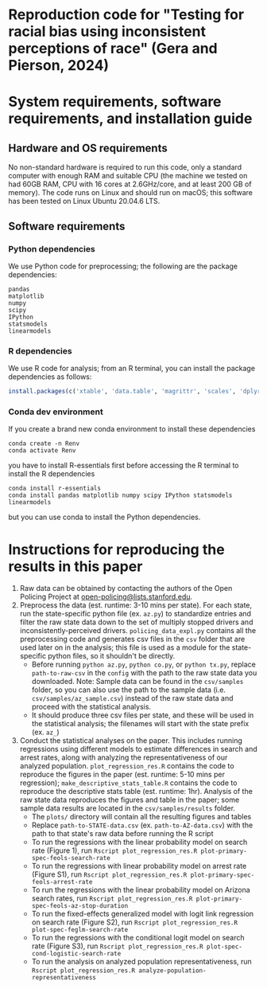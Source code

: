 # Reproduction code for "Testing for racial bias using inconsistent perceptions of race" (Gera and Pierson, 2024)

# System requirements, software requirements, and installation guide

## Hardware and OS requirements
No non-standard hardware is required to run this code, only a standard computer with enough RAM and suitable CPU (the machine we tested on had 60GB RAM, CPU with 16 cores at 2.6GHz/core, and at least 200 GB of memory). The code runs on Linux and should run on macOS; this software has been tested on Linux Ubuntu 20.04.6 LTS.

## Software requirements
### Python dependencies
We use Python code for preprocessing; the following are the package dependencies:
```
pandas
matplotlib
numpy
scipy
IPython
statsmodels
linearmodels
```

### R dependencies
We use R code for analysis; from an R terminal, you can install the package dependencies as follows:
```R
install.packages(c('xtable', 'data.table', 'magrittr', 'scales', 'dplyr', 'tidyr', 'tidyverse', 'ggplot2', 'fixest', 'patchwork', 'lme4', 'survival', 'alpaca', 'broom', 'stringr'))
```

### Conda dev environment
If you create a brand new conda environment to install these dependencies
```
conda create -n Renv
conda activate Renv
```
you have to install R-essentials first before accessing the R terminal to install the R dependencies
```
conda install r-essentials
conda install pandas matplotlib numpy scipy IPython statsmodels linearmodels
```
but you can use conda to install the Python dependencies.

# Instructions for reproducing the results in this paper
1. Raw data can be obtained by contacting the authors of the Open Policing Project at open-policing@lists.stanford.edu.
2. Preprocess the data (est. runtime: 3-10 mins per state). For each state, run the state-specific python file (ex. `az.py`) to standardize entries and filter the raw state data down to the set of multiply stopped drivers and inconsistently-perceived drivers. `policing_data_expl.py` contains all the preprocessing code and generates csv files in the `csv` folder that are used later on in the analysis; this file is used as a module for the state-specific python files, so it shouldn't be directly. 
    * Before running `python az.py`, `python co.py`,  or `python tx.py`, replace `path-to-raw-csv` in the `config` with the path to the raw state data you downloaded. Note: Sample data can be found in the `csv/samples` folder, so you can also use the path to the sample data (i.e. `csv/samples/az_sample.csv`) instead of the raw state data and proceed with the statistical analysis.
    * It should produce three csv files per state, and these will be used in the statistical analysis; the filenames will start with the state prefix (ex. `az_`)
3. Conduct the statistical analyses on the paper. This includes running regressions using different models to estimate differences in search and arrest rates, along with analyzing the representativeness of our analyzed population. `plot_regression_res.R` contains the code to reproduce the figures in the paper (est. runtime: 5-10 mins per regression); `make_descriptive_stats_table.R` contains the code to reproduce the descriptive stats table (est. runtime: 1hr). Analysis of the raw state data reproduces the figures and table in the paper; some sample data results are located in the `csv/samples/results` folder.
    * The `plots/` directory will contain all the resulting figures and tables
    * Replace `path-to-STATE-data.csv` (ex. `path-to-AZ-data.csv`) with the path to that state's raw data before running the R script
    * To run the regressions with the linear probability model on search rate (Figure 1), run `Rscript plot_regression_res.R plot-primary-spec-feols-search-rate`
    * To run the regressions with linear probability model on arrest rate (Figure S1), run `Rscript plot_regression_res.R plot-primary-spec-feols-arrest-rate`
    * To run the regressions with the linear probability model on Arizona search rates, run `Rscript plot_regression_res.R plot-primary-spec-feols-az-stop-duration`
    * To run the fixed-effects generalized model with logit link regression on search rate (Figure S2), run `Rscript plot_regression_res.R plot-spec-feglm-search-rate`
    * To run the regressions with the conditional logit model on search rate (Figure S3), run `Rscript plot_regression_res.R plot-spec-cond-logistic-search-rate`
    * To run the analysis on analyzed population representativeness, run `Rscript plot_regression_res.R analyze-population-representativeness`
